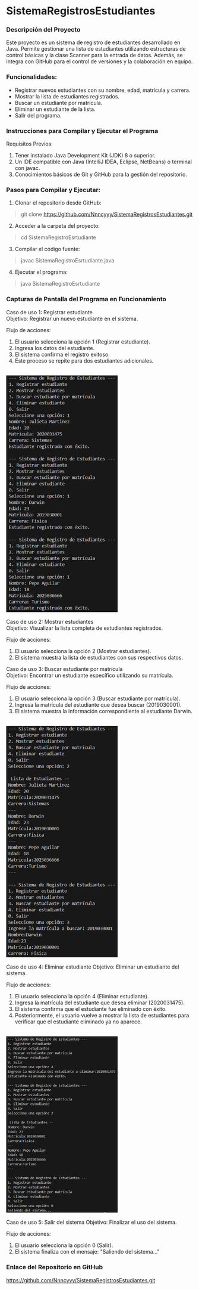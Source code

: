 # SistemaRegistrosEstudiantes
### Descripción del Proyecto

Este proyecto es un sistema de registro de estudiantes desarrollado en Java. Permite gestionar una lista de estudiantes utilizando estructuras de control básicas y la clase Scanner para la entrada de datos. Además, se integra con GitHub para el control de versiones y la colaboración en equipo.

### Funcionalidades:
- Registrar nuevos estudiantes con su nombre, edad, matrícula y carrera.
- Mostrar la lista de estudiantes registrados.
- Buscar un estudiante por matrícula.
- Eliminar un estudiante de la lista.
- Salir del programa.

### Instrucciones para Compilar y Ejecutar el Programa
Requisitos Previos:
1. Tener instalado Java Development Kit (JDK) 8 o superior.
2. Un IDE compatible con Java (IntelliJ IDEA, Eclipse, NetBeans) o terminal con javac.
3. Conocimientos básicos de Git y GitHub para la gestión del repositorio.

### Pasos para Compilar y Ejecutar:
1. Clonar el repositorio desde GitHub:
> git clone https://github.com/Nnncyyy/SistemaRegistrosEstudiantes.git

2. Acceder a la carpeta del proyecto:
> cd SistemaRegistroEsrtudiante

3. Compilar el código fuente:
> javac SistemaRegistroEsrtudiante.java

4. Ejecutar el programa:
> java SistemaRegistroEsrtudiante

### Capturas de Pantalla del Programa en Funcionamiento

Caso de uso 1: Registrar estudiante <br>
Objetivo: Registrar un nuevo estudiante en el sistema.

Flujo de acciones:
1. El usuario selecciona la opción 1 (Registrar estudiante).
2. Ingresa los datos del estudiante.
3. El sistema confirma el registro exitoso.
4. Este proceso se repite para dos estudiantes adicionales.

<br><img src="./capturas/Imagen1.png" alt="ima1" width="300" /><br>

Caso de uso 2: Mostrar estudiantes <br>
Objetivo: Visualizar la lista completa de estudiantes registrados.

Flujo de acciones:
1. El usuario selecciona la opción 2 (Mostrar estudiantes).
2. El sistema muestra la lista de estudiantes con sus respectivos datos.


Caso de uso 3: Buscar estudiante por matrícula <br>
Objetivo: Encontrar un estudiante específico utilizando su matrícula.

Flujo de acciones:
1. El usuario selecciona la opción 3 (Buscar estudiante por matrícula).
2. Ingresa la matrícula del estudiante que desea buscar (2019030001).
3. El sistema muestra la información correspondiente al estudiante Darwin.

<br><img src="./capturas/Imagen2.png" alt="ima2" width="300" /><br>

Caso de uso 4: Eliminar estudiante
Objetivo: Eliminar un estudiante del sistema.

Flujo de acciones:
1. El usuario selecciona la opción 4 (Eliminar estudiante).
2. Ingresa la matrícula del estudiante que desea eliminar (2020031475).
3. El sistema confirma que el estudiante fue eliminado con éxito.
4. Posteriormente, el usuario vuelve a mostrar la lista de estudiantes para verificar que el estudiante eliminado ya no aparece.

<br><img src="./capturas/Imagen3.png" alt="ima3" width="300" /><br>

Caso de uso 5: Salir del sistema
Objetivo: Finalizar el uso del sistema.

Flujo de acciones:
1. El usuario selecciona la opción 0 (Salir).
2. El sistema finaliza con el mensaje: "Saliendo del sistema..."

### Enlace del Repositorio en GitHub
https://github.com/Nnncyyy/SistemaRegistrosEstudiantes.git

